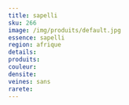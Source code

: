 ```yaml
---
title: sapelli
sku: 266
image: /img/produits/default.jpg
essence: sapelli
region: afrique
details: 
produits:
couleur: 
densite: 
veines: sans
rarete: 
---
```

